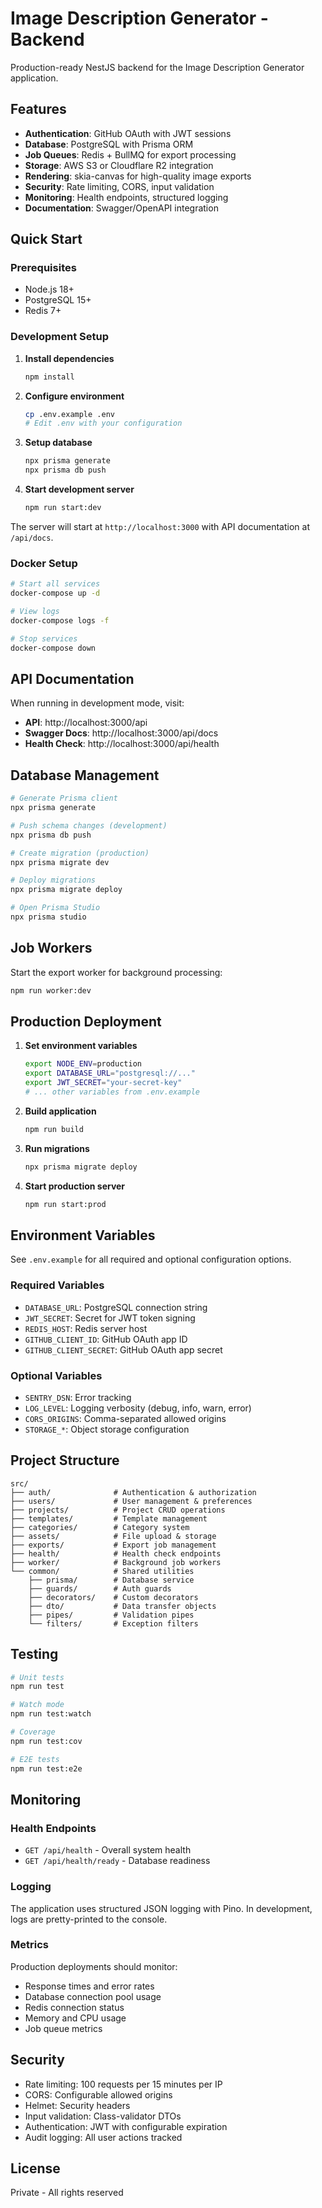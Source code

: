 # Image Description Generator - Backend

Production-ready NestJS backend for the Image Description Generator application.

## Features

- **Authentication**: GitHub OAuth with JWT sessions
- **Database**: PostgreSQL with Prisma ORM
- **Job Queues**: Redis + BullMQ for export processing
- **Storage**: AWS S3 or Cloudflare R2 integration
- **Rendering**: skia-canvas for high-quality image exports
- **Security**: Rate limiting, CORS, input validation
- **Monitoring**: Health endpoints, structured logging
- **Documentation**: Swagger/OpenAPI integration

## Quick Start

### Prerequisites

- Node.js 18+
- PostgreSQL 15+
- Redis 7+

### Development Setup

1. **Install dependencies**
   ```bash
   npm install
   ```

2. **Configure environment**
   ```bash
   cp .env.example .env
   # Edit .env with your configuration
   ```

3. **Setup database**
   ```bash
   npx prisma generate
   npx prisma db push
   ```

4. **Start development server**
   ```bash
   npm run start:dev
   ```

The server will start at `http://localhost:3000` with API documentation at `/api/docs`.

### Docker Setup

```bash
# Start all services
docker-compose up -d

# View logs
docker-compose logs -f

# Stop services
docker-compose down
```

## API Documentation

When running in development mode, visit:
- **API**: http://localhost:3000/api
- **Swagger Docs**: http://localhost:3000/api/docs
- **Health Check**: http://localhost:3000/api/health

## Database Management

```bash
# Generate Prisma client
npx prisma generate

# Push schema changes (development)
npx prisma db push

# Create migration (production)
npx prisma migrate dev

# Deploy migrations
npx prisma migrate deploy

# Open Prisma Studio
npx prisma studio
```

## Job Workers

Start the export worker for background processing:

```bash
npm run worker:dev
```

## Production Deployment

1. **Set environment variables**
   ```bash
   export NODE_ENV=production
   export DATABASE_URL="postgresql://..."
   export JWT_SECRET="your-secret-key"
   # ... other variables from .env.example
   ```

2. **Build application**
   ```bash
   npm run build
   ```

3. **Run migrations**
   ```bash
   npx prisma migrate deploy
   ```

4. **Start production server**
   ```bash
   npm run start:prod
   ```

## Environment Variables

See `.env.example` for all required and optional configuration options.

### Required Variables

- `DATABASE_URL`: PostgreSQL connection string
- `JWT_SECRET`: Secret for JWT token signing
- `REDIS_HOST`: Redis server host
- `GITHUB_CLIENT_ID`: GitHub OAuth app ID
- `GITHUB_CLIENT_SECRET`: GitHub OAuth app secret

### Optional Variables

- `SENTRY_DSN`: Error tracking
- `LOG_LEVEL`: Logging verbosity (debug, info, warn, error)
- `CORS_ORIGINS`: Comma-separated allowed origins
- `STORAGE_*`: Object storage configuration

## Project Structure

```
src/
├── auth/              # Authentication & authorization
├── users/             # User management & preferences
├── projects/          # Project CRUD operations
├── templates/         # Template management
├── categories/        # Category system
├── assets/            # File upload & storage
├── exports/           # Export job management
├── health/            # Health check endpoints
├── worker/            # Background job workers
└── common/            # Shared utilities
    ├── prisma/        # Database service
    ├── guards/        # Auth guards
    ├── decorators/    # Custom decorators
    ├── dto/           # Data transfer objects
    ├── pipes/         # Validation pipes
    └── filters/       # Exception filters
```

## Testing

```bash
# Unit tests
npm run test

# Watch mode
npm run test:watch

# Coverage
npm run test:cov

# E2E tests
npm run test:e2e
```

## Monitoring

### Health Endpoints

- `GET /api/health` - Overall system health
- `GET /api/health/ready` - Database readiness

### Logging

The application uses structured JSON logging with Pino. In development, logs are pretty-printed to the console.

### Metrics

Production deployments should monitor:
- Response times and error rates
- Database connection pool usage
- Redis connection status
- Memory and CPU usage
- Job queue metrics

## Security

- Rate limiting: 100 requests per 15 minutes per IP
- CORS: Configurable allowed origins
- Helmet: Security headers
- Input validation: Class-validator DTOs
- Authentication: JWT with configurable expiration
- Audit logging: All user actions tracked

## License

Private - All rights reserved
